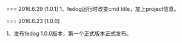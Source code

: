 ===
2016.6.29 [1.0.1]
1、fedog运行时改变cmd title，加上project信息。

===
2016.6.23 [1.0.0]

1、发布fedog 1.0.0版本，第一个正式版本正式发布。
